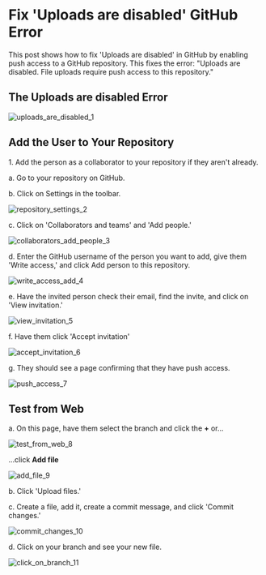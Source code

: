 # Fix 'Uploads are disabled' GitHub Error

This post shows how to fix 'Uploads are disabled' in GitHub by enabling push access to a GitHub repository. This fixes the error: "Uploads are disabled. File uploads require push access to this repository."

## The Uploads are disabled Error

![uploads_are_disabled_1](uploads_are_disabled_1.jpg)

## Add the User to Your Repository

1\. Add the person as a collaborator to your repository if they aren't already.

a. Go to your repository on GitHub.

b. Click on Settings in the toolbar.

![repository_settings_2](repository_settings_2.jpg)

c. Click on 'Collaborators and teams' and 'Add people.'

![collaborators_add_people_3](collaborators_add_people_3.jpg)

d. Enter the GitHub username of the person you want to add, give them 'Write access,' and click Add person to this repository.

![write_access_add_4](write_access_add_4.jpg)

e. Have the invited person check their email, find the invite, and click on 'View invitation.'

![view_invitation_5](view_invitation_5.jpg)

f. Have them click 'Accept invitation'

![accept_invitation_6](accept_invitation_6.jpg)

g. They should see a page confirming that they have push access.

![push_access_7](push_access_7.jpg)

## Test from Web

a. On this page, have them select the branch and click the **+** or...

![test_from_web_8](test_from_web_8.jpg)

...click **Add file**

![add_file_9](add_file_9.jpg)

b. Click 'Upload files.'

c. Create a file, add it, create a commit message, and click 'Commit changes.'

![commit_changes_10](commit_changes_10.jpg)

d. Click on your branch and see your new file.

![click_on_branch_11](click_on_branch_11.jpg)